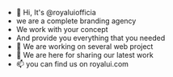 - 👋 Hi, It's @royaluiofficia
- we are a complete branding agency 
- We work with your concept 
- And provide you everything that you needed
- 🌱 We are working on several web project 
- 💞️ We are here for sharing our latest work
- 📫 you can find us on royalui.com 

<!---
royaluiofficial/royaluiofficial is a ✨ special ✨ repository because its `README.md` (this file) appears on your GitHub profile.
You can click the Preview link to take a look at your changes.
--->
